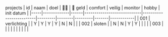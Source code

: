 projects
|  id | naam        | doel | :arrow_down_small::battery: | :arrow_down_small: geld | comfort | veilig | monitor | hobby | init datum |
|-----|-------------|------|----------------------------|-------------------------|---------|--------|---------|-------|------------|
| 001 | verlichting |      |                          Y |                     Y   |     Y   |    Y   |    N    |   N   |            |
| 002 | sloten      |      |                          N |                     N   |     Y   |    Y   |         |       |            |
| 003 |             |      |                            |                         |         |        |         |       |            |
